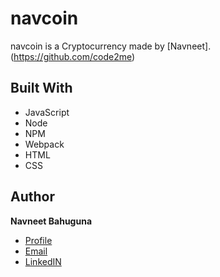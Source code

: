 # navcoin

navcoin is a Cryptocurrency made by [Navneet].
(https://github.com/code2me)


## Built With
- JavaScript
- Node
- NPM
- Webpack
- HTML
- CSS


## Author

**Navneet Bahuguna**

- [Profile](https://github.com/code2me "Rohit jain")
- [Email](mailto:navneetbahuguna@outlook.com?subject=Hi% "Hi!")
- [LinkedIN](https://www.linkedin.com/in/code2me/ "Welcome")
